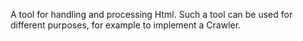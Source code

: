 A tool for handling and processing Html.
Such a tool can be used for different purposes, for example to implement a Crawler.

